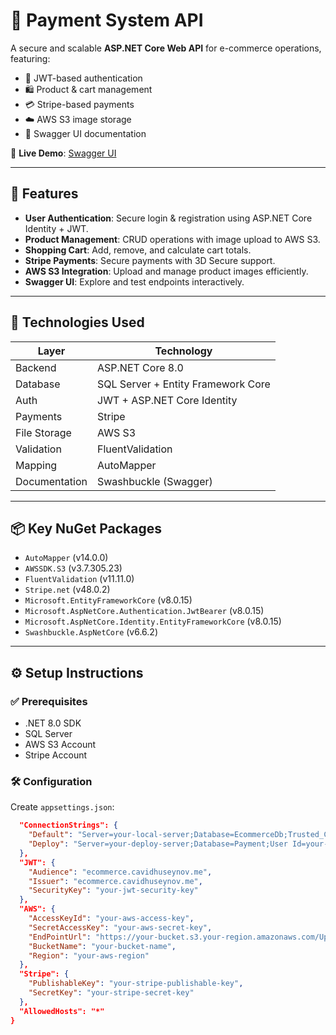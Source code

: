# 🛒 Payment System API

A secure and scalable **ASP.NET Core Web API** for e-commerce operations, featuring:

- 🔐 JWT-based authentication
- 🛍️ Product & cart management
- 💳 Stripe-based payments
- ☁️ AWS S3 image storage
- 📄 Swagger UI documentation

🔗 **Live Demo**: [Swagger UI](https://payment.cavidhuseynov.me/swagger/index.html)

---

## 🚀 Features

- **User Authentication**: Secure login & registration using ASP.NET Core Identity + JWT.
- **Product Management**: CRUD operations with image upload to AWS S3.
- **Shopping Cart**: Add, remove, and calculate cart totals.
- **Stripe Payments**: Secure payments with 3D Secure support.
- **AWS S3 Integration**: Upload and manage product images efficiently.
- **Swagger UI**: Explore and test endpoints interactively.

---

## 🧰 Technologies Used

| Layer         | Technology                         |
|--------------|-------------------------------------|
| Backend       | ASP.NET Core 8.0                    |
| Database      | SQL Server + Entity Framework Core |
| Auth          | JWT + ASP.NET Core Identity         |
| Payments      | Stripe                              |
| File Storage  | AWS S3                              |
| Validation    | FluentValidation                    |
| Mapping       | AutoMapper                          |
| Documentation | Swashbuckle (Swagger)               |

---

## 📦 Key NuGet Packages

- `AutoMapper` (v14.0.0)
- `AWSSDK.S3` (v3.7.305.23)
- `FluentValidation` (v11.11.0)
- `Stripe.net` (v48.0.2)
- `Microsoft.EntityFrameworkCore` (v8.0.15)
- `Microsoft.AspNetCore.Authentication.JwtBearer` (v8.0.15)
- `Microsoft.AspNetCore.Identity.EntityFrameworkCore` (v8.0.15)
- `Swashbuckle.AspNetCore` (v6.6.2)

---

## ⚙️ Setup Instructions

### ✅ Prerequisites

- .NET 8.0 SDK
- SQL Server
- AWS S3 Account
- Stripe Account

### 🛠️ Configuration

Create `appsettings.json`:

```json
  "ConnectionStrings": {
    "Default": "Server=your-local-server;Database=EcommerceDb;Trusted_Connection=True;TrustServerCertificate=True;",
    "Deploy": "Server=your-deploy-server;Database=Payment;User Id=your-user;Password=your-password;TrustServerCertificate=True;"
  },
  "JWT": {
    "Audience": "ecommerce.cavidhuseynov.me",
    "Issuer": "ecommerce.cavidhuseynov.me",
    "SecurityKey": "your-jwt-security-key"
  },
  "AWS": {
    "AccessKeyId": "your-aws-access-key",
    "SecretAccessKey": "your-aws-secret-key",
    "EndPointUrl": "https://your-bucket.s3.your-region.amazonaws.com/Uploads",
    "BucketName": "your-bucket-name",
    "Region": "your-aws-region"
  },
  "Stripe": {
    "PublishableKey": "your-stripe-publishable-key",
    "SecretKey": "your-stripe-secret-key"
  },
  "AllowedHosts": "*"
}
